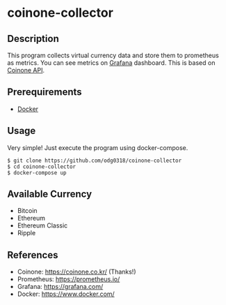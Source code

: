 # coinone-collector

## Description
This program collects virtual currency data and store them to prometheus as metrics. You can see metrics on [Grafana](https://grafana.com/) dashboard. This is based on [Coinone API](http://doc.coinone.co.kr/).

## Prerequirements
* [Docker](https://www.docker.com/)

## Usage
Very simple! Just execute the program using docker-compose.
```shell
$ git clone https://github.com/odg0318/coinone-collector
$ cd coinone-collector
$ docker-compose up
```

## Available Currency
* Bitcoin
* Ethereum
* Ethereum Classic
* Ripple

## References
* Coinone: https://coinone.co.kr/ (Thanks!)
* Prometheus: https://prometheus.io/
* Grafana: https://grafana.com/
* Docker: https://www.docker.com/
